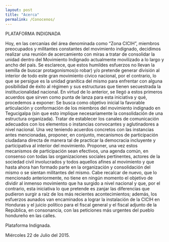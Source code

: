 ```yaml
---
layout: post
title: "Acerca"
permalink: /Conocenos/
---
```

PLATAFORMA INDIGNADA

Hoy, en las cercanías del área denominada como “Zona CICIH”, miembros preocupados y militantes constantes del movimiento indignado, decidimos realizar una reunión de acercamiento con miras a tratar de consolidar la unidad dentro del Movimiento Indignado actualmente movilizado a lo largo y ancho del país. Se esclarece, que estos humildes esfuerzos no llevan la semilla de buscar protagonismos(o robar) y/o pretende generar división al interior de todo este gran movimiento cívico nacional, por el contrario, lo que se persigue es la unidad granítica del mismo para enfrentar con alguna posibilidad de éxito al régimen y sus estructuras que tienen secuestrada la institucionalidad nacional. En virtud de lo anterior, se llegó a estos primeros acuerdos que sirven como punta de lanza para esta iniciativa y qué, procedemos a exponer:
Se busca como objetivo inicial la favorable articulación y conformación de los miembros del movimiento indignado en Tegucigalpa (sin que esto implique necesariamente la consolidación de una estructura organizada).
Tratar de establecer los canales de comunicación adecuados con los elementos o instancias convocantes y aglutinadores a nivel nacional.
Una vez teniendo acuerdos concretos con las instancias antes mencionadas, proponer, en conjunto, mecanismos de participación ciudadana directa de manera tal de practicar la democracia incluyente y participativa al interior del movimiento.
Proponer, una vez estos mecanismos de participación sean efectivos, una agenda común, en consenso con todas las organizaciones sociales pertinentes, actores de la sociedad civil involucrados y todos aquellos afines al movimiento y que hasta ahora han formado parte en la organización y consolidación del mismo o se sientan militantes del mismo.
Cabe recalcar de nuevo, que lo mencionado anteriormente, no tiene en ningún momento el objetivo de dividir al inmenso movimiento que ha surgido a nivel nacional y que, por el contrario, esta iniciativa lo que pretende es zanjar las diferencias que pudieron surgir a raíz de los más recientes acontecimientos; además, los esfuerzos aunados van encaminados a lograr la instalación de la CICIH en Honduras y el juicio político para el fiscal general y el fiscal adjunto de la República, en consonancia, con las peticiones más urgentes del pueblo hondureño en las calles.


Plataforma Indignada.

Miércoles 22 de Julio del 2015.
